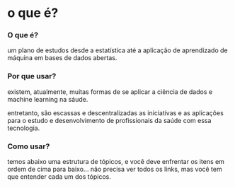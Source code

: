 # o que é?

### O que é?

um plano de estudos desde a estatística até a aplicação de aprendizado de máquina em bases de dados abertas.

### Por que usar?

existem, atualmente, muitas formas de se aplicar a ciência de dados e machine learning na sáude.

entretanto, são escassas e descentralizadas as iniciativas e as aplicações para o estudo e desenvolvimento de profissionais da saúde com essa tecnologia.

### Como usar?

temos abaixo uma estrutura de tópicos, e você deve enfrentar os itens em ordem de cima para baixo... não precisa ver todos os links, mas você tem que entender cada um dos tópicos.

